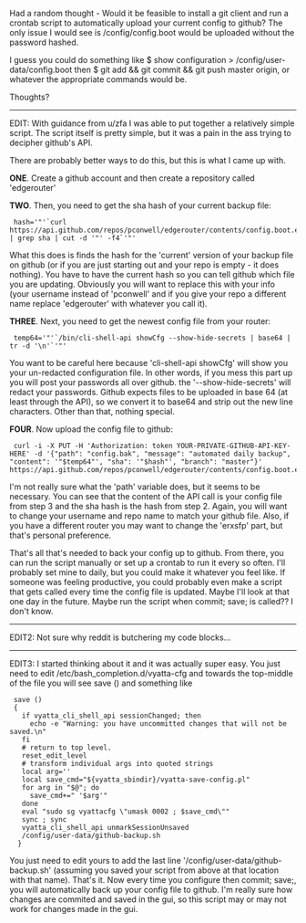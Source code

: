 Had a random thought - Would it be feasible to install a git client and run a crontab script to automatically upload your current config to github? The only issue I would see is /config/config.boot would be uploaded without the password hashed.

I guess you could do something like $ show configuration > /config/user-data/config.boot then $ git add && git commit && git push master origin, or whatever the appropriate commands would be.

Thoughts?

*****
EDIT: With guidance from u/zfa I was able to put together a relatively simple script. The script itself is pretty simple, but it was a pain in the ass trying to decipher github's API.

There are probably better ways to do this, but this is what I came up with.

**ONE**. Create a github account and then create a repository called 'edgerouter'

**TWO**. Then, you need to get the sha hash of your current backup file:

     hash='"'`curl  https://api.github.com/repos/pconwell/edgerouter/contents/config.boot.erxsfp | grep sha | cut -d '"' -f4`'"'

What this does is finds the hash for the 'current' version of your backup file on github (or if you are just starting out and your repo is empty - it does nothing). You have to have the current hash so you can tell github which file you are updating. Obviously you will want to replace this with your info (your username instead of 'pconwell' and if you give your repo a different name replace 'edgerouter' with whatever you call it).

**THREE**. Next, you need to get the newest config file from your router:

     temp64='"'`/bin/cli-shell-api showCfg --show-hide-secrets | base64 | tr -d '\n'`'"'

You want to be careful here because 'cli-shell-api showCfg' will show you your un-redacted configuration file. In other words, if you mess this part up you will post your passwords all over github. the '--show-hide-secrets' will redact your passwords. Github expects files to be uploaded in base 64 (at least through the API), so we convert it to base64 and strip out the new line characters. Other than that, nothing special.

**FOUR**. Now upload the config file to github:

     curl -i -X PUT -H 'Authorization: token YOUR-PRIVATE-GITHUB-API-KEY-HERE' -d '{"path": "config.bak", "message": "automated daily backup", "content": '"$temp64"', "sha": '"$hash"', "branch": "master"}' https://api.github.com/repos/pconwell/edgerouter/contents/config.boot.erxsfp

I'm not really sure what the 'path' variable does, but it seems to be necessary. You can see that the content of the API call is your config file from step 3 and the sha hash is the hash from step 2. Again, you will want to change your username and repo name to match your github file. Also, if you have a different router you may want to change the 'erxsfp' part, but that's personal preference.

That's all that's needed to back your config up to github. From there, you can run the script manually or set up a crontab to run it every so often. I'll probably set mine to daily, but you could make it whatever you feel like. If someone was feeling productive, you could probably even make a script that gets called every time the config file is updated. Maybe I'll look at that one day in the future. Maybe run the script when commit; save; is called?? I don't know.

*****
EDIT2: Not sure why reddit is butchering my code blocks...

*****
EDIT3: I started thinking about it and it was actually super easy. You just need to edit /etc/bash_completion.d/vyatta-cfg and towards the top-middle of the file you will see save () and something like

     save ()
     {
       if vyatta_cli_shell_api sessionChanged; then
         echo -e "Warning: you have uncommitted changes that will not be saved.\n"
       fi
       # return to top level.
       reset_edit_level
       # transform individual args into quoted strings
       local arg=''
       local save_cmd="${vyatta_sbindir}/vyatta-save-config.pl"
       for arg in "$@"; do
         save_cmd+=" '$arg'"
       done
       eval "sudo sg vyattacfg \"umask 0002 ; $save_cmd\""
       sync ; sync
       vyatta_cli_shell_api unmarkSessionUnsaved
       /config/user-data/github-backup.sh
      }

You just need to edit yours to add the last line '/config/user-data/github-backup.sh' (assuming you saved your script from above at that location with that name). That's it. Now every time you configure then commit; save;, you will automatically back up your config file to github. I'm really sure how changes are commited and saved in the gui, so this script may or may not work for changes made in the gui.

     
